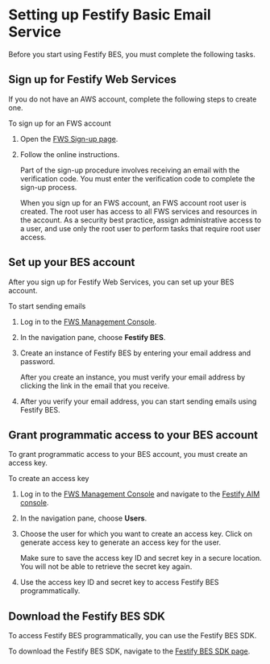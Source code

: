 # Setting up Festify Basic Email Service

Before you start using Festify BES, you must complete the following tasks.

## Sign up for Festify Web Services

If you do not have an AWS account, complete the following steps to create one.

To sign up for an FWS account

1. Open the [FWS Sign-up page](/a/register).

2. Follow the online instructions.

   Part of the sign-up procedure involves receiving an email with the verification code. You must enter the verification code to complete the sign-up process.

   When you sign up for an FWS account, an FWS account root user is created. The root user has access to all FWS services and resources in the account. As a security best practice, assign administrative access to a user, and use only the root user to perform tasks that require root user access.

## Set up your BES account

After you sign up for Festify Web Services, you can set up your BES account.

To start sending emails

1. Log in to the [FWS Management Console](/home).

2. In the navigation pane, choose **Festify BES**.

3. Create an instance of Festify BES by entering your email address and password.

   After you create an instance, you must verify your email address by clicking the link in the email that you receive.

4. After you verify your email address, you can start sending emails using Festify BES.

## Grant programmatic access to your BES account

To grant programmatic access to your BES account, you must create an access key.

To create an access key

1. Log in to the [FWS Management Console](/home) and navigate to the [Festify AIM console](/aim).

2. In the navigation pane, choose **Users**.

3. Choose the user for which you want to create an access key. Click on generate access key to generate an access key for the user.

   Make sure to save the access key ID and secret key in a secure location. You will not be able to retrieve the secret key again.

4. Use the access key ID and secret key to access Festify BES programmatically.

## Download the Festify BES SDK

To access Festify BES programmatically, you can use the Festify BES SDK.

To download the Festify BES SDK, navigate to the [Festify BES SDK page](/docs/sdk).
